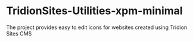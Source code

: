 # TridionSites-Utilities-xpm-minimal
The project provides easy to edit icons for websites created using Tridion Sites CMS
